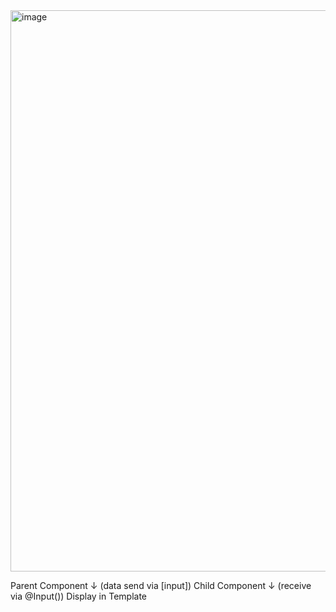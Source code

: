 <img width="550" height="898" alt="image" src="https://github.com/user-attachments/assets/b8bc25c8-4757-45d7-a547-1c4d5391dcd1" />


Parent Component 
    ↓ (data send via [input])
Child Component 
    ↓ (receive via @Input())
Display in Template
